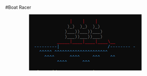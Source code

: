 #Boat Racer
<p align="center"> <img src="https://raw.githubusercontent.com/IvanTrujilloTech/Boat-Racer/main/boatracer.png"></p>
